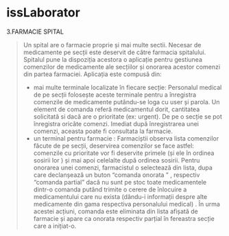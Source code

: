 # issLaborator


3.FARMACIE SPITAL
> Un spital are o farmacie proprie și mai multe sectii. Necesar de medicamente pe secții este deservit de către farmacia spitalului. Spitalul pune la dispoziția     acestora o aplicație pentru gestiunea comenzilor de medicamente ale secțiilor și onorarea acestor comenzi din partea farmaciei. Aplicația este compusă din:
> 	- mai multe terminale localizate în fiecare secție: Personalul medical de pe secții folosește aceste terminale pentru a înregistra comenzile de medicamente  putându-se loga cu user și parola.  Un element de comanda referă medicamentul dorit, cantitatea solicitată si dacă are o prioritate (ex: urgent). De pe o secție   se pot înregistra oricâte comenzi. Imediat după înregistrarea unei comenzi, aceasta poate fi consultata la farmacie.
>	- un terminal pentru farmacie : Farmaciștii observa lista comenzilor făcute de pe secții, deservirea comenzilor se face astfel: comenzile cu prioritate vor  fi deservite primele (și ele în ordinea sosirii lor ) și mai apoi celelalte după ordinea sosirii. Pentru onorarea unei comenzi, farmacistul o selectează din      lista, dupa care declanșează un buton “comanda onorata ” , respectiv “comanda partial” dacă nu sunt pe stoc toate medicamentele dintr-o comanda putând trimite o   cerere de înlocuire a medicamentului care nu exista (dându-i informații despre alte medicamente din gama respectiva personalului medical) . În urma acestei        acțiuni, comanda este eliminata din lista afișată de farmacie și apare ca onorata respectiv parțial  în fereastra secție care a inițiat-o.

